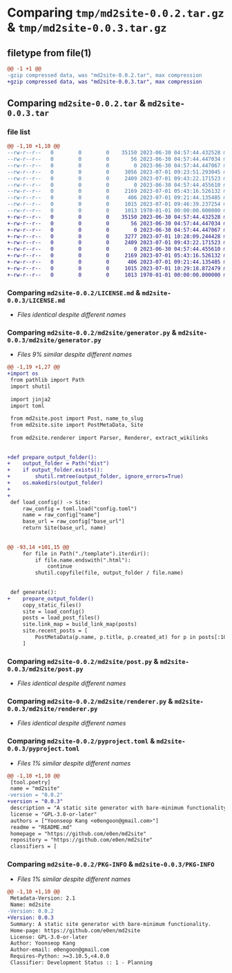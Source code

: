 # Comparing `tmp/md2site-0.0.2.tar.gz` & `tmp/md2site-0.0.3.tar.gz`

## filetype from file(1)

```diff
@@ -1 +1 @@
-gzip compressed data, was "md2site-0.0.2.tar", max compression
+gzip compressed data, was "md2site-0.0.3.tar", max compression
```

## Comparing `md2site-0.0.2.tar` & `md2site-0.0.3.tar`

### file list

```diff
@@ -1,10 +1,10 @@
--rw-r--r--   0        0        0    35150 2023-06-30 04:57:44.432528 md2site-0.0.2/LICENSE.md
--rw-r--r--   0        0        0       56 2023-06-30 04:57:44.447034 md2site-0.0.2/README.md
--rw-r--r--   0        0        0        0 2023-06-30 04:57:44.447067 md2site-0.0.2/md2site/__init__.py
--rw-r--r--   0        0        0     3056 2023-07-01 09:23:51.293045 md2site-0.0.2/md2site/generator.py
--rw-r--r--   0        0        0     2409 2023-07-01 09:43:22.171523 md2site-0.0.2/md2site/post.py
--rw-r--r--   0        0        0        0 2023-06-30 04:57:44.455610 md2site-0.0.2/md2site/py.typed
--rw-r--r--   0        0        0     2169 2023-07-01 05:43:16.526132 md2site-0.0.2/md2site/renderer.py
--rw-r--r--   0        0        0      406 2023-07-01 09:21:44.135485 md2site-0.0.2/md2site/site.py
--rw-r--r--   0        0        0     1015 2023-07-01 09:46:39.237254 md2site-0.0.2/pyproject.toml
--rw-r--r--   0        0        0     1013 1970-01-01 00:00:00.000000 md2site-0.0.2/PKG-INFO
+-rw-r--r--   0        0        0    35150 2023-06-30 04:57:44.432528 md2site-0.0.3/LICENSE.md
+-rw-r--r--   0        0        0       56 2023-06-30 04:57:44.447034 md2site-0.0.3/README.md
+-rw-r--r--   0        0        0        0 2023-06-30 04:57:44.447067 md2site-0.0.3/md2site/__init__.py
+-rw-r--r--   0        0        0     3277 2023-07-01 10:28:09.244428 md2site-0.0.3/md2site/generator.py
+-rw-r--r--   0        0        0     2409 2023-07-01 09:43:22.171523 md2site-0.0.3/md2site/post.py
+-rw-r--r--   0        0        0        0 2023-06-30 04:57:44.455610 md2site-0.0.3/md2site/py.typed
+-rw-r--r--   0        0        0     2169 2023-07-01 05:43:16.526132 md2site-0.0.3/md2site/renderer.py
+-rw-r--r--   0        0        0      406 2023-07-01 09:21:44.135485 md2site-0.0.3/md2site/site.py
+-rw-r--r--   0        0        0     1015 2023-07-01 10:29:18.872479 md2site-0.0.3/pyproject.toml
+-rw-r--r--   0        0        0     1013 1970-01-01 00:00:00.000000 md2site-0.0.3/PKG-INFO
```

### Comparing `md2site-0.0.2/LICENSE.md` & `md2site-0.0.3/LICENSE.md`

 * *Files identical despite different names*

### Comparing `md2site-0.0.2/md2site/generator.py` & `md2site-0.0.3/md2site/generator.py`

 * *Files 9% similar despite different names*

```diff
@@ -1,19 +1,27 @@
+import os
 from pathlib import Path
 import shutil
 
 import jinja2
 import toml
 
 from md2site.post import Post, name_to_slug
 from md2site.site import PostMetaData, Site
 
 from md2site.renderer import Parser, Renderer, extract_wikilinks
 
 
+def prepare_output_folder():
+    output_folder = Path("dist")
+    if output_folder.exists():
+        shutil.rmtree(output_folder, ignore_errors=True)
+    os.makedirs(output_folder)
+
+
 def load_config() -> Site:
     raw_config = toml.load("config.toml")
     name = raw_config["name"]
     base_url = raw_config["base_url"]
     return Site(base_url, name)
 
 
@@ -93,14 +101,15 @@
     for file in Path("./template").iterdir():
         if file.name.endswith(".html"):
             continue
         shutil.copyfile(file, output_folder / file.name)
 
 
 def generate():
+    prepare_output_folder()
     copy_static_files()
     site = load_config()
     posts = load_post_files()
     site.link_map = build_link_map(posts)
     site.recent_posts = [
         PostMetaData(p.name, p.title, p.created_at) for p in posts[:10]
     ]
```

### Comparing `md2site-0.0.2/md2site/post.py` & `md2site-0.0.3/md2site/post.py`

 * *Files identical despite different names*

### Comparing `md2site-0.0.2/md2site/renderer.py` & `md2site-0.0.3/md2site/renderer.py`

 * *Files identical despite different names*

### Comparing `md2site-0.0.2/pyproject.toml` & `md2site-0.0.3/pyproject.toml`

 * *Files 1% similar despite different names*

```diff
@@ -1,10 +1,10 @@
 [tool.poetry]
 name = "md2site"
-version = "0.0.2"
+version = "0.0.3"
 description = "A static site generator with bare-minimum functionality."
 license = "GPL-3.0-or-later"
 authors = ["Yoonseop Kang <e0engoon@gmail.com>"]
 readme = "README.md"
 homepage = "https://github.com/e0en/md2site"
 repository = "https://github.com/e0en/md2site"
 classifiers = [
```

### Comparing `md2site-0.0.2/PKG-INFO` & `md2site-0.0.3/PKG-INFO`

 * *Files 1% similar despite different names*

```diff
@@ -1,10 +1,10 @@
 Metadata-Version: 2.1
 Name: md2site
-Version: 0.0.2
+Version: 0.0.3
 Summary: A static site generator with bare-minimum functionality.
 Home-page: https://github.com/e0en/md2site
 License: GPL-3.0-or-later
 Author: Yoonseop Kang
 Author-email: e0engoon@gmail.com
 Requires-Python: >=3.10.5,<4.0.0
 Classifier: Development Status :: 1 - Planning
```

